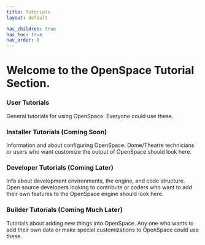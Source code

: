 ```yaml
---
title: Tutorials
layout: default

has_children: true
has_toc: true
nav_order: 8
---
```


# Welcome to the OpenSpace Tutorial Section.

### User Tutorials
General tutorials for using OpenSpace. Everyone could use these.

### Installer Tutorials (Coming Soon)
Information and about configuring OpenSpace. Dome/Theatre technicians or users who want customize the output of OpenSpace should look here.

### Developer Tutorials (Coming Later)
Info about development environments, the engine, and code structure. Open source developers looking to contribute or coders who want to add their own features to the OpenSpace engine should look here. 

### Builder Tutorials (Coming Much Later) 
Tutorials about adding new things into OpenSpace. Any one who wants to add their own data or make special customizations to OpenSpace could use these.


